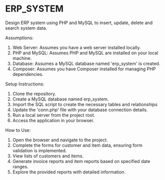# ERP_SYSTEM

Design ERP system using PHP and MySQL to insert, update, delete and search system data.

Assumptions:

1. Web Server: Assumes you have a web server installed locally.
2. PHP and MySQL: Assumes PHP and MySQL are installed on your local machine.
3. Database: Assumes a MySQL database named 'erp_system' is created.
4. Composer: Assumes you have Composer installed for managing PHP dependencies.

Setup Instructions:

1. Clone the repository.
2. Create a MySQL database named erp_system.
3. Import the SQL script to create the necessary tables and relationships
4. Update the 'conn.php' file with your database connection details.
5. Run a local server from the project root.
6. Access the application in your browser.

How to Use:

1. Open the browser and navigate to the project.
2. Complete the forms for customer and item data, ensuring form validation is implemented.
3. View lists of customers and items.
4. Generate invoice reports and item reports based on specified date ranges.
5. Explore the provided reports with detailed information.
